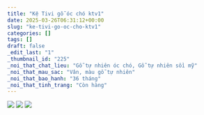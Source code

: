 ```yaml
---
title: "Kệ Tivi gỗ óc chó ktv1"
date: 2025-03-26T06:31:12+00:00
slug: "ke-tivi-go-oc-cho-ktv1"
categories: []
tags: []
draft: false
_edit_last: "1"
_thumbnail_id: "225"
_noi_that_chat_lieu: "Gỗ tự nhiên óc chó, Gỗ tự nhiên sồi mỹ"
_noi_that_mau_sac: "Vân, màu gỗ tự nhiên"
_noi_that_bao_hanh: "36 tháng"
_noi_that_tinh_trang: "Còn hàng"
---
```

[![](https://romax.vn/wp-content/uploads/2025/03/ke-ti-vi-ktv1-00-1-1280x910.webp)](https://romax.vn/wp-content/uploads/2025/03/ke-ti-vi-ktv1-00-1.webp) [![](https://romax.vn/wp-content/uploads/2025/03/ke-ti-vi-ktv1-00-2-1280x748.webp)](https://romax.vn/wp-content/uploads/2025/03/ke-ti-vi-ktv1-00-2.webp) [![](https://romax.vn/wp-content/uploads/2025/03/ke-ti-vi-ktv1-00-3-1280x821.webp)](https://romax.vn/wp-content/uploads/2025/03/ke-ti-vi-ktv1-00-3.webp)